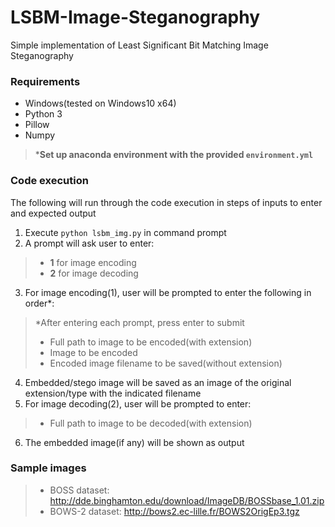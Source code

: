 # LSBM-Image-Steganography
Simple implementation of Least Significant Bit Matching Image Steganography

### Requirements
- Windows(tested on Windows10 x64)
- Python 3
- Pillow
- Numpy
> ***Set up anaconda environment with the provided `environment.yml`**

### Code execution
The following will run through the code execution in steps of inputs to enter and expected output

1) Execute `python lsbm_img.py` in command prompt
2) A prompt will ask user to enter:
> - **1** for image encoding
> - **2** for image decoding
3) For image encoding(1), user will be prompted to enter the following in order*:
> *After entering each prompt, press enter to submit
> - Full path to image to be encoded(with extension)
> - Image to be encoded
> - Encoded image filename to be saved(without extension)
4) Embedded/stego image will be saved as an image of the original extension/type with the indicated filename 
5) For image decoding(2), user will be prompted to enter:
> - Full path to image to be decoded(with extension)
6) The embedded image(if any) will be shown as output

### Sample images
> - BOSS dataset: http://dde.binghamton.edu/download/ImageDB/BOSSbase_1.01.zip
> - BOWS-2 dataset: http://bows2.ec-lille.fr/BOWS2OrigEp3.tgz
